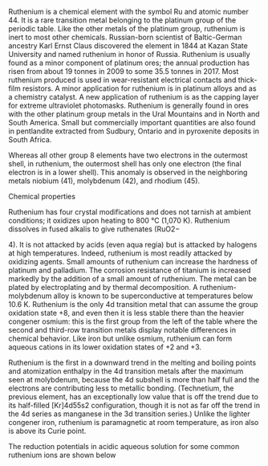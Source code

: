 ﻿Ruthenium is a chemical element with the symbol Ru and atomic number 44. It is a rare transition metal belonging to the platinum group of the periodic table. Like the other metals of the platinum group, ruthenium is inert to most other chemicals. Russian-born scientist of Baltic-German ancestry Karl Ernst Claus discovered the element in 1844 at Kazan State University and named ruthenium in honor of Russia. Ruthenium is usually found as a minor component of platinum ores; the annual production has risen from about 19 tonnes in 2009 to some 35.5 tonnes in 2017. Most ruthenium produced is used in wear-resistant electrical contacts and thick-film resistors. A minor application for ruthenium is in platinum alloys and as a chemistry catalyst. A new application of ruthenium is as the capping layer for extreme ultraviolet photomasks. Ruthenium is generally found in ores with the other platinum group metals in the Ural Mountains and in North and South America. Small but commercially important quantities are also found in pentlandite extracted from Sudbury, Ontario and in pyroxenite deposits in South Africa.

Whereas all other group 8 elements have two electrons in the outermost shell, in ruthenium, the outermost shell has only one electron (the final electron is in a lower shell). This anomaly is observed in the neighboring metals niobium (41), molybdenum (42), and rhodium (45).

Chemical properties

Ruthenium has four crystal modifications and does not tarnish at ambient conditions; it oxidizes upon heating to 800 °C (1,070 K). Ruthenium dissolves in fused alkalis to give ruthenates (RuO2−

4). It is not attacked by acids (even aqua regia) but is attacked by halogens at high temperatures. Indeed, ruthenium is most readily attacked by oxidizing agents. Small amounts of ruthenium can increase the hardness of platinum and palladium. The corrosion resistance of titanium is increased markedly by the addition of a small amount of ruthenium. The metal can be plated by electroplating and by thermal decomposition. A ruthenium-molybdenum alloy is known to be superconductive at temperatures below 10.6 K. Ruthenium is the only 4d transition metal that can assume the group oxidation state +8, and even then it is less stable there than the heavier congener osmium: this is the first group from the left of the table where the second and third-row transition metals display notable differences in chemical behavior. Like iron but unlike osmium, ruthenium can form aqueous cations in its lower oxidation states of +2 and +3.

Ruthenium is the first in a downward trend in the melting and boiling points and atomization enthalpy in the 4d transition metals after the maximum seen at molybdenum, because the 4d subshell is more than half full and the electrons are contributing less to metallic bonding. (Technetium, the previous element, has an exceptionally low value that is off the trend due to its half-filled [Kr]4d55s2 configuration, though it is not as far off the trend in the 4d series as manganese in the 3d transition series.) Unlike the lighter congener iron, ruthenium is paramagnetic at room temperature, as iron also is above its Curie point.

The reduction potentials in acidic aqueous solution for some common ruthenium ions are shown below
